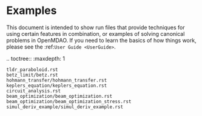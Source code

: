# Examples

This document is intended to show run files that provide
techniques for using certain features in combination, or examples of solving canonical problems in OpenMDAO.
If you need to learn the basics of how things work, please see the :ref:`User Guide <UserGuide>`.


<!-- []() -->
.. toctree::
    :maxdepth: 1

    tldr_paraboloid.rst
    betz_limit/betz.rst
    hohmann_transfer/hohmann_transfer.rst
    keplers_equation/keplers_equation.rst
    circuit_analysis.rst
    beam_optimization/beam_optimization.rst
    beam_optimization/beam_optimization_stress.rst
    simul_deriv_example/simul_deriv_example.rst
